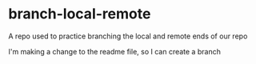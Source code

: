 # branch-local-remote
A repo used to practice branching the local and remote ends of our repo

I'm making a change to the readme file, so I can create a branch
